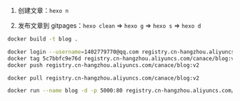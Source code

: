 1. 创建文章：` hexo n `

2. 发布文章到 gitpages：` hexo clean ` => ` hexo g ` => ` hexo s ` => ` hexo d `

```bash
docker build -t blog .

docker login --username=1402779770@qq.com registry.cn-hangzhou.aliyuncs.com
docker tag 5c7bbfc9e76d registry.cn-hangzhou.aliyuncs.com/canace/blog:v2
docker push registry.cn-hangzhou.aliyuncs.com/canace/blog:v2

docker pull registry.cn-hangzhou.aliyuncs.com/canace/blog:v2

docker run --name blog -d -p 5000:80 registry.cn-hangzhou.aliyuncs.com/canace/blog:v2
```